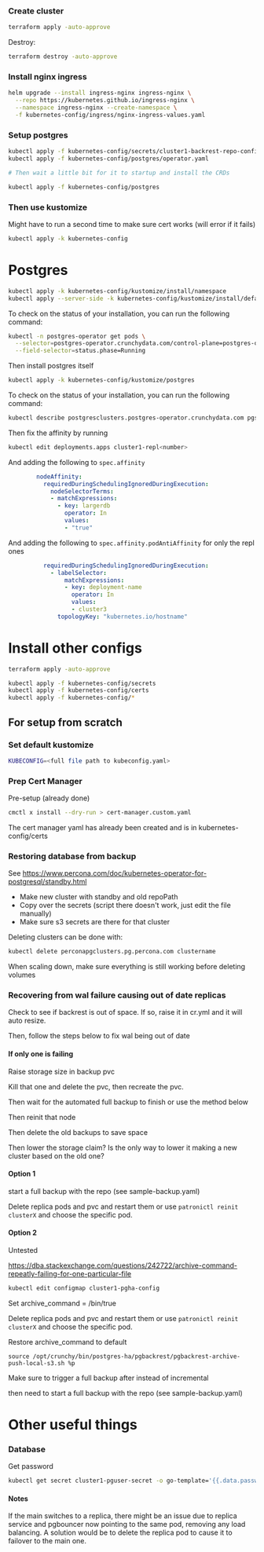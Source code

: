 ### Create cluster

```bash
terraform apply -auto-approve
```

Destroy:

```bash
terraform destroy -auto-approve
```


### Install nginx ingress

```bash
helm upgrade --install ingress-nginx ingress-nginx \
  --repo https://kubernetes.github.io/ingress-nginx \
  --namespace ingress-nginx --create-namespace \
  -f kubernetes-config/ingress/nginx-ingress-values.yaml
```

### Setup postgres


```bash
kubectl apply -f kubernetes-config/secrets/cluster1-backrest-repo-config-secret.yaml
kubectl apply -f kubernetes-config/postgres/operator.yaml

# Then wait a little bit for it to startup and install the CRDs

kubectl apply -f kubernetes-config/postgres
```

### Then use kustomize

Might have to run a second time to make sure cert works (will error if it fails)

```bash
kubectl apply -k kubernetes-config
```

# Postgres

```bash
kubectl apply -k kubernetes-config/kustomize/install/namespace
kubectl apply --server-side -k kubernetes-config/kustomize/install/default
```

To check on the status of your installation, you can run the following command:

```bash
kubectl -n postgres-operator get pods \
  --selector=postgres-operator.crunchydata.com/control-plane=postgres-operator \
  --field-selector=status.phase=Running
```

Then install postgres itself

```bash
kubectl apply -k kubernetes-config/kustomize/postgres
```


To check on the status of your installation, you can run the following command:

```bash
kubectl describe postgresclusters.postgres-operator.crunchydata.com pgsb
```

Then fix the affinity by running

```bash
kubectl edit deployments.apps cluster1-repl<number>
```

And adding the following to `spec.affinity`

```yaml
        nodeAffinity:
          requiredDuringSchedulingIgnoredDuringExecution:
            nodeSelectorTerms:
            - matchExpressions:
              - key: largerdb
                operator: In
                values:
                - "true"
```

And adding the following to `spec.affinity.podAntiAffinity` for only the repl ones

```yaml
          requiredDuringSchedulingIgnoredDuringExecution:
            - labelSelector:
                matchExpressions:
                - key: deployment-name
                  operator: In
                  values:
                  - cluster3
              topologyKey: "kubernetes.io/hostname"
```

# Install other configs

```bash
terraform apply -auto-approve

kubectl apply -f kubernetes-config/secrets
kubectl apply -f kubernetes-config/certs
kubectl apply -f kubernetes-config/*
```

## For setup from scratch

### Set default kustomize

```bash
KUBECONFIG=<full file path to kubeconfig.yaml>
```

### Prep Cert Manager

Pre-setup (already done)
```bash
cmctl x install --dry-run > cert-manager.custom.yaml
```

The cert manager yaml has already been created and is in kubernetes-config/certs


### Restoring database from backup

See https://www.percona.com/doc/kubernetes-operator-for-postgresql/standby.html

- Make new cluster with standby and old repoPath
- Copy over the secrets (script there doesn't work, just edit the file manually)
- Make sure s3 secrets are there for that cluster

Deleting clusters can be done with:

```bash
kubectl delete perconapgclusters.pg.percona.com clustername
```

When scaling down, make sure everything is still working before deleting volumes

### Recovering from wal failure causing out of date replicas

Check to see if backrest is out of space. If so, raise it in cr.yml and it will auto resize.

Then, follow the steps below to fix wal being out of date

#### If only one is failing

Raise storage size in backup pvc

Kill that one and delete the pvc, then recreate the pvc.

Then wait for the automated full backup to finish or use the method below

Then reinit that node

Then delete the old backups to save space

Then lower the storage claim? Is the only way to lower it making a new cluster based on the old one?

#### Option 1

start a full backup with the repo (see sample-backup.yaml)

Delete replica pods and pvc and restart them or use `patronictl reinit clusterX` and choose the specific pod.

#### Option 2

Untested

https://dba.stackexchange.com/questions/242722/archive-command-repeatly-failing-for-one-particular-file


```bash
kubectl edit configmap cluster1-pgha-config
```

Set archive_command = /bin/true

Delete replica pods and pvc and restart them or use `patronictl reinit clusterX` and choose the specific pod.

Restore archive_command to default

```
source /opt/crunchy/bin/postgres-ha/pgbackrest/pgbackrest-archive-push-local-s3.sh %p
```

Make sure to trigger a full backup after instead of incremental

then need to start a full backup with the repo (see sample-backup.yaml)

# Other useful things

### Database

Get password

```bash
kubectl get secret cluster1-pguser-secret -o go-template='{{.data.password | base64decode}}'
```

#### Notes

If the main switches to a replica, there might be an issue due to replica service and pgbouncer now pointing to the same pod, removing any load balancing. A solution would be to delete the replica pod to cause it to failover to the main one.